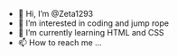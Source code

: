 - 👋 Hi, I’m @Zeta1293
- 👀 I’m interested in coding and jump rope
- 🌱 I’m currently learning HTML and CSS
- 📫 How to reach me ...

<!---
Zeta1293/Zeta1293 is a ✨ special ✨ repository because its `README.md` (this file) appears on your GitHub profile.
You can click the Preview link to take a look at your changes.
--->
